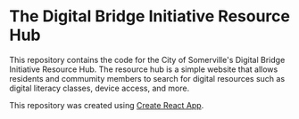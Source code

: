 # The Digital Bridge Initiative Resource Hub

This repository contains the code for the City of Somerville's Digital Bridge Initiative Resource Hub. The resource hub is a simple website that allows residents and commumity members to search for digital resources such as digital literacy classes, device access, and more.

This repository was created using [Create React App](https://create-react-app.dev/).